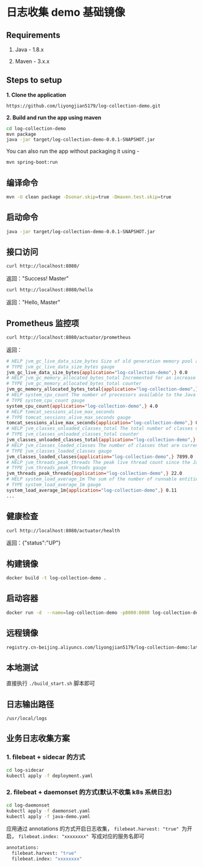 # 日志收集 demo 基础镜像

## Requirements

1. Java - 1.8.x

2. Maven - 3.x.x

## Steps to setup

**1. Clone the application**

```bash
https://github.com/liyongjian5179/log-collection-demo.git
```

**2. Build and run the app using maven**

```bash
cd log-collection-demo
mvn package
java -jar target/log-collection-demo-0.0.1-SNAPSHOT.jar
```

You can also run the app without packaging it using -

```bash
mvn spring-boot:run
```

## 编译命令

```bash
mvn -U clean package -Dsonar.skip=true -Dmaven.test.skip=true
```

## 启动命令

```bash
java -jar target/log-collection-demo-0.0.1-SNAPSHOT.jar
```

## 接口访问

```bash
curl http://localhost:8080/
```

返回："Success! Master"

```bash
curl http://localhost:8080/hello
```

返回："Hello, Master"

## Prometheus 监控项
```bash
curl http://localhost:8080/actuator/prometheus
```
返回：
```bash
# HELP jvm_gc_live_data_size_bytes Size of old generation memory pool after a full GC
# TYPE jvm_gc_live_data_size_bytes gauge
jvm_gc_live_data_size_bytes{application="log-collection-demo",} 0.0
# HELP jvm_gc_memory_allocated_bytes_total Incremented for an increase in the size of the young generation memory pool after one GC to before the next
# TYPE jvm_gc_memory_allocated_bytes_total counter
jvm_gc_memory_allocated_bytes_total{application="log-collection-demo",} 5.4525952E7
# HELP system_cpu_count The number of processors available to the Java virtual machine
# TYPE system_cpu_count gauge
system_cpu_count{application="log-collection-demo",} 4.0
# HELP tomcat_sessions_alive_max_seconds  
# TYPE tomcat_sessions_alive_max_seconds gauge
tomcat_sessions_alive_max_seconds{application="log-collection-demo",} 0.0
# HELP jvm_classes_unloaded_classes_total The total number of classes unloaded since the Java virtual machine has started execution
# TYPE jvm_classes_unloaded_classes_total counter
jvm_classes_unloaded_classes_total{application="log-collection-demo",} 1.0
# HELP jvm_classes_loaded_classes The number of classes that are currently loaded in the Java virtual machine
# TYPE jvm_classes_loaded_classes gauge
jvm_classes_loaded_classes{application="log-collection-demo",} 7899.0
# HELP jvm_threads_peak_threads The peak live thread count since the Java virtual machine started or peak was reset
# TYPE jvm_threads_peak_threads gauge
jvm_threads_peak_threads{application="log-collection-demo",} 22.0
# HELP system_load_average_1m The sum of the number of runnable entities queued to available processors and the number of runnable entities running on the available processors averaged over a period of time
# TYPE system_load_average_1m gauge
system_load_average_1m{application="log-collection-demo",} 0.11
...
```

## 健康检查
```bash
curl http://localhost:8080/actuator/health
```
返回：{"status":"UP"}

## 构建镜像
```bash
docker build -t log-collection-demo .
```

## 启动容器
```bash
docker run -d  --name=log-collection-demo -p8080:8080 log-collection-demo
```

## 远程镜像
```bash
registry.cn-beijing.aliyuncs.com/liyongjian5179/log-collection-demo:latest
```

## 本地测试
直接执行 `./build_start.sh` 脚本即可

## 日志输出路径  
`/usr/local/logs`  

## 业务日志收集方案
### 1. filebeat + sidecar 的方式
```bash
cd log-sidecar
kubectl apply -f deployment.yaml
```

### 2. filebeat + daemonset 的方式(默认不收集 k8s 系统日志)
```bash
cd log-daemonset
kubectl apply -f daemonset.yaml
kubectl apply -f java-demo.yaml
```
应用通过 annotations 的方式开启日志收集，
    `filebeat.harvest: "true" `为开启，
    `filebeat.index: "xxxxxxxx" `写成对应的服务名即可  

```bash  
annotations:
  filebeat.harvest: "true"
  filebeat.index: "xxxxxxxx"
```





